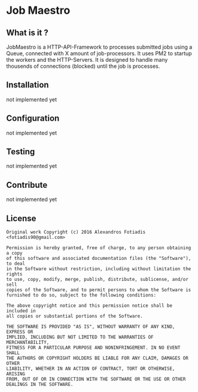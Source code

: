 # Job Maestro

## What is it ? 

JobMaestro is a HTTP-API-Framework to processes submitted jobs using a Queue, connected with X amount of job-processors. It uses PM2 to startup the workers and the HTTP-Servers. It is designed to handle many thousends of connections (blocked) until the job is processes.

## Installation

not implemented yet

## Configuration

not implemented yet

## Testing

not implemented yet

## Contribute

not implemented yet

## License

    Original work Copyright (c) 2016 Alexandros Fotiadis <fotiadis90@gmail.com>

    Permission is hereby granted, free of charge, to any person obtaining a copy
    of this software and associated documentation files (the "Software"), to deal
    in the Software without restriction, including without limitation the rights
    to use, copy, modify, merge, publish, distribute, sublicense, and/or sell
    copies of the Software, and to permit persons to whom the Software is
    furnished to do so, subject to the following conditions:

    The above copyright notice and this permission notice shall be included in
    all copies or substantial portions of the Software.

    THE SOFTWARE IS PROVIDED "AS IS", WITHOUT WARRANTY OF ANY KIND, EXPRESS OR
    IMPLIED, INCLUDING BUT NOT LIMITED TO THE WARRANTIES OF MERCHANTABILITY,
    FITNESS FOR A PARTICULAR PURPOSE AND NONINFRINGEMENT. IN NO EVENT SHALL
    THE AUTHORS OR COPYRIGHT HOLDERS BE LIABLE FOR ANY CLAIM, DAMAGES OR OTHER
    LIABILITY, WHETHER IN AN ACTION OF CONTRACT, TORT OR OTHERWISE, ARISING
    FROM, OUT OF OR IN CONNECTION WITH THE SOFTWARE OR THE USE OR OTHER
    DEALINGS IN THE SOFTWARE.
